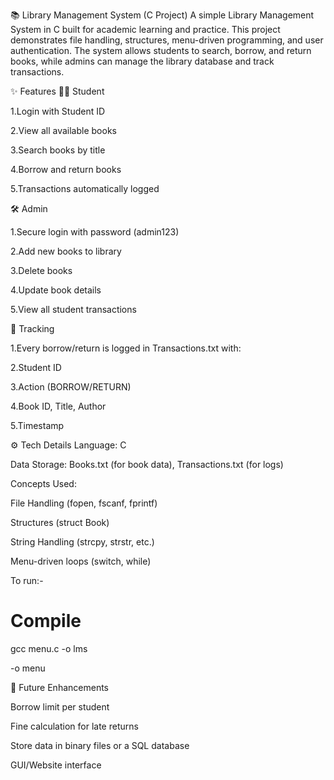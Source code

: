 📚 Library Management System (C Project)
A simple Library Management System in C built for academic learning and practice.
This project demonstrates file handling, structures, menu-driven programming, and user authentication.
The system allows students to search, borrow, and return books, while admins can manage the library database and track transactions.
  
  ✨ Features
👨‍🎓 Student

1.Login with Student ID

2.View all available books

3.Search books by title

4.Borrow and return books

5.Transactions automatically logged

🛠️ Admin

1.Secure login with password (admin123)

2.Add new books to library

3.Delete books

4.Update book details

5.View all student transactions

📝 Tracking

1.Every borrow/return is logged in Transactions.txt with:

2.Student ID

3.Action (BORROW/RETURN)

4.Book ID, Title, Author

5.Timestamp

⚙️ Tech Details
Language: C

Data Storage: Books.txt (for book data), Transactions.txt (for logs)

Concepts Used:

File Handling (fopen, fscanf, fprintf)

Structures (struct Book)

String Handling (strcpy, strstr, etc.)

Menu-driven loops (switch, while)

To run:-

# Compile

gcc menu.c -o lms

-o menu

📌 Future Enhancements

Borrow limit per student

Fine calculation for late returns

Store data in binary files or a SQL database

GUI/Website interface

